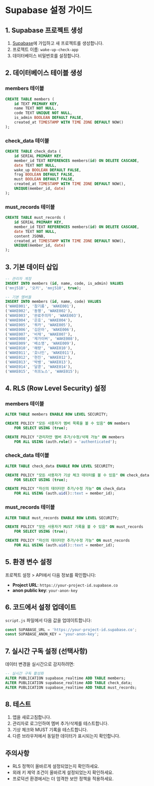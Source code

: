 # Supabase 설정 가이드

## 1. Supabase 프로젝트 생성

1. [Supabase](https://supabase.com)에 가입하고 새 프로젝트를 생성합니다.
2. 프로젝트 이름: `wake-up-check-app`
3. 데이터베이스 비밀번호를 설정합니다.

## 2. 데이터베이스 테이블 생성

### members 테이블
```sql
CREATE TABLE members (
    id TEXT PRIMARY KEY,
    name TEXT NOT NULL,
    code TEXT UNIQUE NOT NULL,
    is_admin BOOLEAN DEFAULT FALSE,
    created_at TIMESTAMP WITH TIME ZONE DEFAULT NOW()
);
```

### check_data 테이블
```sql
CREATE TABLE check_data (
    id SERIAL PRIMARY KEY,
    member_id TEXT REFERENCES members(id) ON DELETE CASCADE,
    date TEXT NOT NULL,
    wake_up BOOLEAN DEFAULT FALSE,
    frog BOOLEAN DEFAULT FALSE,
    must BOOLEAN DEFAULT FALSE,
    created_at TIMESTAMP WITH TIME ZONE DEFAULT NOW(),
    UNIQUE(member_id, date)
);
```

### must_records 테이블
```sql
CREATE TABLE must_records (
    id SERIAL PRIMARY KEY,
    member_id TEXT REFERENCES members(id) ON DELETE CASCADE,
    date TEXT NOT NULL,
    content JSONB,
    created_at TIMESTAMP WITH TIME ZONE DEFAULT NOW(),
    UNIQUE(member_id, date)
);
```

## 3. 기본 데이터 삽입

```sql
-- 관리자 계정
INSERT INTO members (id, name, code, is_admin) VALUES 
('mnj510', '오키', 'mnj510', true);

-- 기본 멤버들
INSERT INTO members (id, name, code) VALUES 
('WAKE001', '참기름', 'WAKE001'),
('WAKE002', '동행', 'WAKE002'),
('WAKE003', '완료주의자', 'WAKE003'),
('WAKE004', '은호', 'WAKE004'),
('WAKE005', '쿼카', 'WAKE005'),
('WAKE006', '김은아', 'WAKE006'),
('WAKE007', '비채', 'WAKE007'),
('WAKE008', '제가이버', 'WAKE008'),
('WAKE009', '배소영', 'WAKE009'),
('WAKE010', '해량', 'WAKE010'),
('WAKE011', '호나인', 'WAKE011'),
('WAKE012', '현진', 'WAKE012'),
('WAKE013', '박뱅', 'WAKE013'),
('WAKE014', '달콩', 'WAKE014'),
('WAKE015', '히프노스', 'WAKE015');
```

## 4. RLS (Row Level Security) 설정

### members 테이블
```sql
ALTER TABLE members ENABLE ROW LEVEL SECURITY;

CREATE POLICY "모든 사용자가 멤버 목록을 볼 수 있음" ON members
    FOR SELECT USING (true);

CREATE POLICY "관리자만 멤버 추가/수정/삭제 가능" ON members
    FOR ALL USING (auth.role() = 'authenticated');
```

### check_data 테이블
```sql
ALTER TABLE check_data ENABLE ROW LEVEL SECURITY;

CREATE POLICY "모든 사용자가 기상 체크 데이터를 볼 수 있음" ON check_data
    FOR SELECT USING (true);

CREATE POLICY "자신의 데이터만 추가/수정 가능" ON check_data
    FOR ALL USING (auth.uid()::text = member_id);
```

### must_records 테이블
```sql
ALTER TABLE must_records ENABLE ROW LEVEL SECURITY;

CREATE POLICY "모든 사용자가 MUST 기록을 볼 수 있음" ON must_records
    FOR SELECT USING (true);

CREATE POLICY "자신의 데이터만 추가/수정 가능" ON must_records
    FOR ALL USING (auth.uid()::text = member_id);
```

## 5. 환경 변수 설정

프로젝트 설정 > API에서 다음 정보를 확인합니다:

- **Project URL**: `https://your-project-id.supabase.co`
- **anon public key**: `your-anon-key`

## 6. 코드에서 설정 업데이트

`script.js` 파일에서 다음 값을 업데이트합니다:

```javascript
const SUPABASE_URL = 'https://your-project-id.supabase.co';
const SUPABASE_ANON_KEY = 'your-anon-key';
```

## 7. 실시간 구독 설정 (선택사항)

데이터 변경을 실시간으로 감지하려면:

```sql
-- 실시간 구독 활성화
ALTER PUBLICATION supabase_realtime ADD TABLE members;
ALTER PUBLICATION supabase_realtime ADD TABLE check_data;
ALTER PUBLICATION supabase_realtime ADD TABLE must_records;
```

## 8. 테스트

1. 앱을 새로고침합니다.
2. 관리자로 로그인하여 멤버 추가/삭제를 테스트합니다.
3. 기상 체크와 MUST 기록을 테스트합니다.
4. 다른 브라우저에서 동일한 데이터가 표시되는지 확인합니다.

## 주의사항

- RLS 정책이 올바르게 설정되었는지 확인하세요.
- 외래 키 제약 조건이 올바르게 설정되었는지 확인하세요.
- 프로덕션 환경에서는 더 엄격한 보안 정책을 적용하세요.

